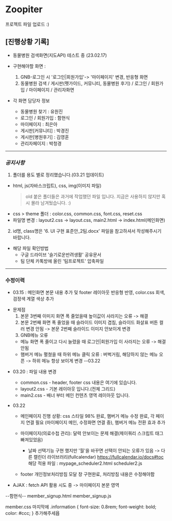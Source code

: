 # Zoopiter

프로젝트 파일 업로드 :)

## [진행상황 기록]

- 동물병원 검색화면(지도API) 테스트 중 (23.02.17)

- 구현해야할 화면 :

  1. GNB-로그인 시 '로그인|회원가입'-> '마이페이지' 변경, 반응형 화면
  2. 동물병원 검색 / 게시판(펫가이드, 커뮤니티, 동물병원 후기) / 로그인 / 회원가입 / 마이페이지 / 관리자화면

- 각 화면 담당자 정보
  - 동물병원 찾기 : 유원진
  - 로그인 / 회원가입 : 함현식
  - 마이페이지 : 최은아
  - 게시판[커뮤니티] : 박경진
  - 게시판[병원후기] : 김영훈
  - 관리자페이지 : 박청경

---

### _공지사항_

1. 폴더를 용도 별로 정리했습니다.(03.21 업데이트)

- html, js(자바스크립트), css, img(이미지 파일)
  > old 붙은 폴더들은 과거에 작업했던 파일 입니다. 지금은 사용하지 않지만 혹시 몰라 남겨뒀습니다. :)
- css > theme 폴더 : color.css, common.css, font.css, reset.css
- 파일명 변경 : layout2.css -> layout.css, main2.html -> index.html(메인화면)

2. id명, class명은 '6. UI 구현 표준안\_2팀.docx' 파일을 참고하셔서 작성해주시기 바랍니다.

- 해당 파일 확인방법
  - 구글 드라이브 '슬기로운반려생활' 공유문서
  - 팀 단체 카톡방에 올린 '팀프로젝트' 압축파일

---

### 수정이력

- 03.15 : 메인화면 본문 내용 추가 및 footer 레이아웃 반응형 반영, color.css 회색, 검정색 계열 색상 추가

* 문제점
  1. 본문 3번째 이미지 화면 폭 줄었을때 높이값이 사라지는 오류 -> 해결
  2. 본문 2번째 화면 폭 줄었을 때 슬라이드 이미지 겹침, 슬라이드 화살표 버튼 컬러 변경 안됨 -> 본문 2번째 슬라이드 이미지 안보이게 변경
  3. GNB메뉴 오류
  - 메뉴 화면 폭 줄이고 다시 늘렸을 때 로그인|회원가입 이 사라지는 오류 -> 해결 안됨
  - 햄버거 메뉴 펼쳤을 때 하위 메뉴 클릭 오류 : 버벅거림, 해당하지 않는 메뉴 오픈 -> 하위 메뉴 항상 보이게 변경 --03.22

- 03.20 : 파일 내용 변경

  - common.css - header, footer css 내용은 여기에 있습니다.
  - layout2.css - 기본 레이아웃 입니다.(전체 그리드)
  - main2.css - 배너 부터 메인 컨텐츠 영역 레이아웃 입니다.

- 03.22

  - 메인페이지 진행 상황: css 스타일 98% 완료, 햄버거 메뉴 수정 완료, 각 페이지 연결 필요 (마이페이지 메인, 수정화면 연결 중),
    햄버거 메뉴 전환 효과 추가

  - 마이페이지(의료수첩 관리): 달력 안보이는 문제 해결(제이쿼리 스크립트 태그 빠져있었음)

    - 날짜 선택기능 구현 했지만 '월'을 바꾸면 선택이 안되는 오류가 있음
      -> 다른 캘린더 라이브러리(fullcalendar) https://fullcalendar.io/docs#toc
      해당 적용 파일 : mypage_scheduler2.html scheduler2.js

  - footer 개인정보처리방침 모달 창 구현완료, 처리방침 내용은 수정해야함

* AJAX : fetch API 활용 시도 중 -> 마이페이지 본문 영역

--함현식--
member_signup.html
member_signup.js

member.css 마지막에
.information {
  font-size: 0.8rem;
  font-weight: bold;
  color: #ccc;
}
추가해주세욥
